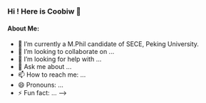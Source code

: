 ### Hi ! Here is Coobiw 👋


#### About Me:

- 🌱 I’m currently a M.Phil candidate of SECE, Peking University. <link rel="icon" type="image/x-icon" href="https://www.pku.edu.cn/favicon.ico"> 
- 👯 I’m looking to collaborate on ...
- 🤔 I’m looking for help with ...
- 💬 Ask me about ...
- 📫 How to reach me: ...
- 😄 Pronouns: ...
- ⚡ Fun fact: ...
-->

